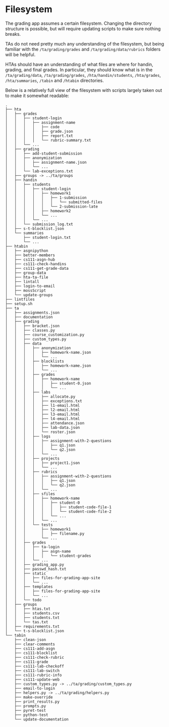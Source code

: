 # Filesystem

The grading app assumes a certain filesystem. Changing the directory structure
is possible, but will require updating scripts to make sure nothing breaks.

TAs do not need pretty much any understanding of the filesystem, but being
familiar with the `/ta/grading/grades` and `/ta/grading/data/rubrics`
folders will be helpful.

HTAs should have an understanding of what files are where for handin, grading,
and final grades. In particular, they should know what is in the
`/ta/grading/data`, `/ta/grading/grades`, `/hta/handin/students`, `/hta/grades`,
`/hta/summaries`, `/tabin` and `/htabin` directories.

Below is a relatively full view of the filesystem with scripts largely taken
out to make it somewhat readable:

```
.
├── hta
│   ├── grades
│   │   ├── student-login
│   │   │   ├── assignment-name
│   │   │   │   ├── code
│   │   │   │   ├── grade.json
│   │   │   │   ├── report.txt
│   │   │   │   └── rubric-summary.txt
│   │   └── ...
│   ├── grading
│   │   ├── add-student-submission
│   │   ├── anonymization
│   │   │   ├── assignment-name.json
│   │   │   └── ...
│   │   └── lab-exceptions.txt
│   ├── groups -> ../ta/groups
│   ├── handin
│   │   ├── students
│   │   │   ├── student-login
│   │   │   │   ├── homework1
│   │   │   │   │   ├── 1-submission
│   │   │   │   │   │   └── submitted-files
│   │   │   │   │   └── 2-submission-late
│   │   │   │   ├── homework2
│   │   │   │   └── ...
│   │   │   └── ...
│   │   └── submission_log.txt
│   ├── s-t-blocklist.json
│   └── summaries
│       ├── student-login.txt
│       └── ...
├── htabin
│   ├── asgnipython
│   ├── better-members
│   ├── cs111-asgn-hub
│   ├── cs111-check-handins
│   ├── cs111-get-grade-data
│   ├── group-data
│   ├── hta-ta-file
│   ├── lintall
│   ├── login-to-email
│   ├── mossScript
│   └── update-groups
├── lintfiles
├── setup.sh
├── ta
│   ├── assignments.json
│   ├── documentation
│   ├── grading
│   │   ├── bracket.json
│   │   ├── classes.py
│   │   ├── course_customization.py
│   │   ├── custom_types.py
│   │   ├── data
│   │   │   ├── anonymization
│   │   │   │   ├── homework-name.json
│   │   │   │   └── ...
│   │   │   ├── blocklists
│   │   │   │   ├── homework-name.json
│   │   │   │   └── ...
│   │   │   ├── grades
│   │   │   │   ├── homework-name
│   │   │   │   │   ├── student-0.json
│   │   │   │   │   └── ...
│   │   │   ├── labs
│   │   │   │   ├── allocate.py
│   │   │   │   ├── exceptions.txt
│   │   │   │   ├── l1-email.html
│   │   │   │   ├── l2-email.html
│   │   │   │   ├── l3-email.html
│   │   │   │   ├── l4-email.html
│   │   │   │   ├── attendance.json
│   │   │   │   ├── lab-data.json
│   │   │   │   └── roster.json
│   │   │   ├── logs
│   │   │   │   ├── assignment-with-2-questions
│   │   │   │   │   ├── q1.json
│   │   │   │   │   └── q2.json
│   │   │   │   └── ...
│   │   │   ├── projects
│   │   │   │   ├── project1.json
│   │   │   │   └── ...
│   │   │   ├── rubrics
│   │   │   │   ├── assignment-with-2-questions
│   │   │   │   │   ├── q1.json
│   │   │   │   │   └── q2.json
│   │   │   │   └── ...
│   │   │   ├── sfiles
│   │   │   │   ├── homework-name
│   │   │   │   │   ├── student-0
│   │   │   │   │   │   ├── student-code-file-1
│   │   │   │   │   │   └── student-code-file-2
│   │   │   │   │   └── ...
│   │   │   │   └── ...
│   │   │   └── tests
│   │   │       ├── homework1
│   │   │       │   ├── filename.py
│   │   │       └── ...
│   │   ├── grades
│   │   │   ├── ta-login
│   │   │   │   ├── asgn-name
│   │   │   │   │   └── student-grades
│   │   │   └── ...
│   │   ├── grading_app.py
│   │   ├── passwd_hash.txt
│   │   ├── static
│   │   │   ├── files-for-grading-app-site
│   │   │   └── ...
│   │   ├── templates
│   │   │   ├── files-for-grading-app-site
│   │   │   └── ...
│   │   └── todo
│   ├── groups
│   │   ├── htas.txt
│   │   ├── students.csv
│   │   ├── students.txt
│   │   └── tas.txt
│   ├── requirements.txt
│   └── t-s-blocklist.json
└── tabin
    ├── clean-json
    ├── clear-comments
    ├── cs111-add-asgn
    ├── cs111-blocklist
    ├── cs111-check-rubric
    ├── cs111-grade
    ├── cs111-lab-checkoff
    ├── cs111-lab-switch
    ├── cs111-rubric-info
    ├── cs111-update-web
    ├── custom_types.py -> ../ta/grading/custom_types.py
    ├── email-to-login
    ├── helpers.py -> ../ta/grading/helpers.py
    ├── make-override
    ├── print_results.py
    ├── prompts.py
    ├── pyret-test
    ├── python-test
    └── update-documentation

```
